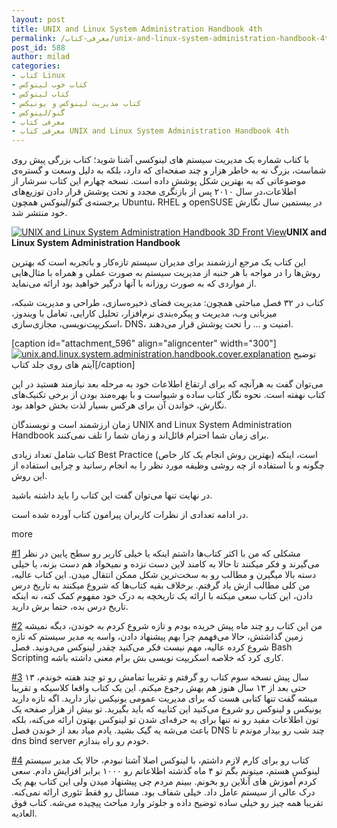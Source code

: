 ```yaml
---
layout: post
title: UNIX and Linux System Administration Handbook 4th
permalink: /معرفی-کتاب/unix-and-linux-system-administration-handbook-4th
post_id: 588
author: milad
categories: 
- کتاب Linux
- کتاب خوب لینوکس
- کتاب لینوکس
- کتاب مدیریت لینوکس و یونیکس
- گنو/لینوکس
- معرفی کتاب
- معرفی کتاب UNIX and Linux System Administration Handbook 4th
---
```


با کتاب شماره یک مدیریت سیستم های لینوکسی آشنا شوید؛ کتاب بزرگی پیش روی شماست، بزرگ نه به خاطر هزار و چند صفحه‌ای که دارد، بلکه به دلیل وسعت و گستره‌ی موضوعاتی که به بهترین شکل پوشش داده است. نسخه چهارم این کتاب سرشار از اطلاعات،در سال ۲۰۱۰ پس از بازنگری مجدد و تحت پوشش قرار دادن توزیع‌های برجسته‌ی گنو/لینوکس همچون Ubuntu، RHEL و openSUSE در بیستمین سال نگارش خود منتشر شد.

[![UNIX and Linux System Administration Handbook 3D Front View](http://tuxgeek.ir/wp-content/uploads/2015/08/3DFrontView-286x300.jpg)](http://tuxgeek.ir/wp-content/uploads/2015/08/3DFrontView.jpg)**UNIX and Linux System Administration Handbook**

این کتاب یک مرجع ارزشمند برای مدیران سیستم‌ تازه‌کار و باتجربه است که بهترین روش‌ها را در مواجه با هر جنبه از مدیریت سیستم به صورت عملی و همراه با مثال‌هایی از مواردی که به صورت روزانه با آنها درگیر خواهید بود ارائه می‌نماید.

کتاب در ۳۲ فصل مباحثی همچون: مدیریت فضای ذخیره‌سازی، طراحی و مدیریت شبکه، میزبانی وب، مدیریت و پیکره‌بندی نرم‌افزار، تحلیل کارایی، تعامل با ویندوز، اسکریپت‌نویسی، مجازی‌سازی، DNS، امنیت و ... را تحت پوشش قرار می‌دهند.


[caption id="attachment_596" align="aligncenter" width="300"]
[![unix.and.linux.system.administration.handbook.cover.explanation](http://tuxgeek.ir/wp-content/uploads/2015/08/Cover.Explanation-300x180.jpg)](http://tuxgeek.ir/wp-content/uploads/2015/08/Cover.Explanation.jpg) 
توضیح آیتم های روی جلد کتاب[/caption]

می‌توان گفت به هرآنچه که برای ارتقاع اطلاعات خود به مرحله بعد نیازمند هستید در این کتاب نهفته است. نحوه نگار کتاب ساده و شیواست و با بهره‌مند بودن از برخی تکنیک‌های نگارش، خواندن آن برای هرکس بسیار لذت بخش خواهد بود.

زمان ارزشمند است و نویسندگان UNIX and Linux System Administration Handbook برای زمان شما احترام قائل‌اند و زمان شما را تلف نمی‌کنند.

کتاب شامل تعداد زیادی Best Practice (بهترین روش انجام یک کار خاص) است، اینکه چگونه و با استفاده از چه روشی وظیفه مورد نظر را به انجام رسانید و چرایی استفاده از این روش.

در نهایت تنها می‌توان گفت این کتاب را باید داشته باشید.

در ادامه تعدادی از نظرات کاربران پیرامون کتاب آورده شده است.

more

[#1](http://www.amazon.com/review/RPAHYWTYZAGM8/ref=cm_cr_dp_title?ie=UTF8&ASIN=0131480057&channel=detail-glance&nodeID=283155&store=books) مشکلی که من با اکثر کتاب‌ها داشتم اینکه یا خیلی کاربر رو سطح پایین در نظر می‌گیرند و فکر میکنند تا حالا به کامند لاین دست نزده و نمیخواد هم دست بزنه، یا خیلی دسته بالا میگیرن و مطالب رو به سخت‌ترین شکل ممکن انتقال میدن. این کتاب عالیه، من کلی مطالب ازش یاد گرفتم. برخلاف بقیه کتاب‌ها که شروع میکنند به تاریخ درس دادن، این کتاب سعی میکنه با ارائه یک تاریخچه به درک خود مفهوم کمک کنه، نه اینکه تاریخ درس بده، حتما برش دارید.

[#2](http://www.amazon.com/gp/customer-reviews/R1DACNH3SPFH8F/ref=cm_cr_pr_rvw_ttl?ie=UTF8&ASIN=0131480057) من این کتاب رو چند ماه پیش خریده بودم و تازه شروع کردم به خوندن، دیگه نمیشه زمین گذاشتش، حالا می‌فهمم چرا بهم پیشنهاد دادن، واسه یه مدیر سیستم که تازه شروع کرده عالیه، مهم نیست فکر می‌کنید چقدر لینوکس می‌دونید. فصل Bash Scripting کاری کرد که خلاصه اسکریپت نویسی بش برام معنی داشته باشه.

[#3](http://www.amazon.com/gp/customer-reviews/R3OWIDHGPQ7L9W/ref=cm_cr_pr_rvw_ttl?ie=UTF8&ASIN=0131480057) ۱۳ سال پیش نسخه سوم کتاب رو گرفتم و تقریبا تمامش رو تو چند هفته خوندم، حتی بعد از ۱۳ سال هنوز هم بهش رجوع میکنم. این یک کتاب واقعا کلاسیکه و تقریبا میشه گفت تنها کتابی هست که برای مدیریت عمومی یونیکس نیاز دارید. اگه تازه دارید یونیکس و لینوکس رو شروع می‌کنید این کتابیه که باید بگیرید. تو بیش از هزار صفحه یک تون اطلاعات مفید رو نه تنها برای یه حرفه‌ای شدن تو لینوکس بهتون ارائه می‌کنه، بلکه باعث می‌شه یه گیک بشید. یادم میاد بعد از خوندن فصل DNS چند شب رو بیدار موندم تا dns bind server خودم رو راه بندازم.

[#4](http://www.amazon.com/gp/customer-reviews/R152UVP3S7X797/ref=cm_cr_pr_rvw_ttl?ie=UTF8&ASIN=0131480057) کتاب رو برای کارم لازم داشتم، با لینوکس اصلا آشنا نبودم، حالا یک مدیر سیستم لینوکس هستم، میتونم بگم تو ۴ ماه گذشته اطلاعاتم رو ۱۰۰۰ برابر افزایش دادم. سعی کردم آموزش های آنلاین رو بخونم. ببینم مردم چی پیشنهاد میدن ولی این کتاب بهم یک درک عالی از سیستم عامل داد. خیلی شفاف بود. مسائل رو فقط تئوری ارائه نمی‌کنه. تقریبا همه چیز رو خیلی ساده توضیح داده و جلوتر وارد مباحث پیچیده می‌شه. کتاب فوق العادیه.